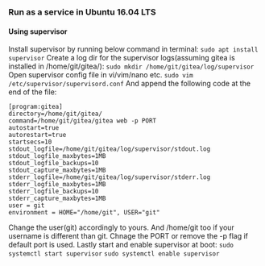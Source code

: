 ### Run as a service in Ubuntu 16.04 LTS
#### Using supervisor
Install supervisor by running below command in terminal:
```sudo apt install supervisor```
Create a log dir for the supervisor logs(assuming gitea is installed in /home/git/gitea/):
```sudo mkdir /home/git/gitea/log/supervisor```
Open supervisor config file in vi/vim/nano etc.
```sudo vim /etc/supervisor/supervisord.conf```
And append the following code at the end of the file:
```
[program:gitea]
directory=/home/git/gitea/
command=/home/git/gitea/gitea web -p PORT
autostart=true
autorestart=true
startsecs=10
stdout_logfile=/home/git/gitea/log/supervisor/stdout.log
stdout_logfile_maxbytes=1MB
stdout_logfile_backups=10
stdout_capture_maxbytes=1MB
stderr_logfile=/home/git/gitea/log/supervisor/stderr.log
stderr_logfile_maxbytes=1MB
stderr_logfile_backups=10
stderr_capture_maxbytes=1MB
user = git
environment = HOME="/home/git", USER="git"
```
Change the user(git) accordingly to yours. And /home/git too if your username is different than git. Chnage the PORT or remove the -p flag if default port is used.
Lastly start and enable supervisor at boot:
```sudo systemctl start supervisor```
```sudo systemctl enable supervisor```
